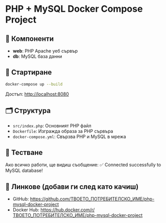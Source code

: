 # PHP + MySQL Docker Compose Project

## 🧱 Компоненти
- **web**: PHP Apache уеб сървър
- **db**: MySQL база данни

## 🚀 Стартиране

```bash
docker-compose up --build
```

Достъп: [http://localhost:8080](http://localhost:8080)

## 🗂️ Структура
- `src/index.php`: Основният PHP файл
- `Dockerfile`: Изгражда образа за PHP сървъра
- `docker-compose.yml`: Свързва PHP и MySQL в мрежа

## 🧪 Тестване
Ако всичко работи, ще видиш съобщение: ✅ Connected successfully to MySQL database!

## 📎 Линкове (добави ги след като качиш)
- GitHub: https://github.com/ТВОЕТО_ПОТРЕБИТЕЛСКО_ИМЕ/php-mysql-docker-project
- Docker Hub: https://hub.docker.com/r/ТВОЕТО_ПОТРЕБИТЕЛСКО_ИМЕ/php-mysql-docker-project
